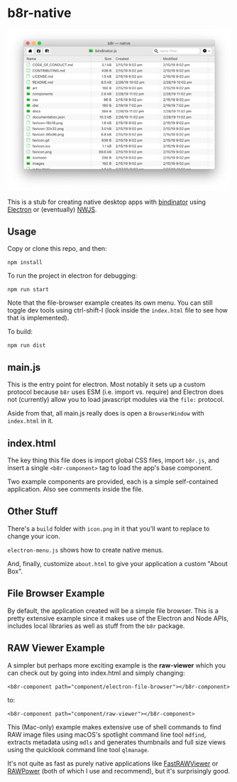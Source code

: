 # b8r-native

![b8r-native in action](images/b8r-native.png)

This is a stub for creating native desktop apps with [bindinator](https://bindinator.com)
using [Electron](https://electronjs.org) or (eventually) [NWJS](https://nwjs.io).

## Usage

Copy or clone this repo, and then:

```
npm install
```

To run the project in electron for debugging:

```
npm run start
```

Note that the file-browser example creates its own menu. You can still toggle dev tools
using ctrl-shift-I (look inside the `index.html` file to see how that is implemented).

To build:

```
npm run dist
```

## main.js

This is the entry point for electron. Most notably it sets up a custom protocol because
`b8r` uses ESM (i.e. import vs. require) and Electron does not (currently) allow you
to load javascript modules via the `file:` protocol.

Aside from that, all main.js really does is open a `BrowserWindow` with `index.html` in it.

## index.html

The key thing this file does is import global CSS files, import `b8r.js`, and insert a 
single `<b8r-component>` tag to load the app's base component.

Two example components are provided, each is a simple
self-contained application. Also see comments inside the file.

## Other Stuff

There's a `build` folder with `icon.png` in it that you'll want to replace to change your
icon.

`electron-menu.js` shows how to create native menus.

And, finally, customize `about.html` to give your application a custom "About Box".

## File Browser Example

By default, the application created will be a simple file browser. This is a pretty
extensive example since it makes use of the Electron and Node APIs, includes
local libraries as well as stuff from the `b8r` package.

## RAW Viewer Example

A simpler but perhaps more exciting example is the **raw-viewer** which you can 
check out by going into index.html and simply changing:

```
<b8r-component path="component/electron-file-browser"></b8r-component>
```

to:


```
<b8r-component path="component/raw-viewer"></b8r-component>
```

This (Mac-only) example makes extensive use of shell commands to find RAW image files 
using macOS's spotlight command line tool `mdfind`, extracts metadata using `mdls` 
and generates thumbnails and full size views using the quicklook command line tool
`qlmanage`. 

It's not quite as fast as purely native applications like 
[FastRAWViewer](https://www.fastrawviewer.com/) or [RAWPower](https://gentlemencoders.com/)
(both of which I use and recommend), but it's surprisingly good.
